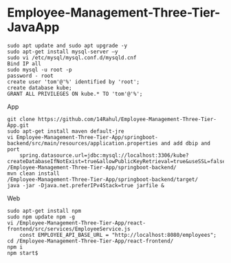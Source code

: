 # Employee-Management-Three-Tier-JavaApp

    sudo apt update and sudo apt upgrade -y
    sudo apt-get install mysql-server –y
    sudo vi /etc/mysql/mysql.conf.d/mysqld.cnf
    Bind IP all
    sudo mysql -u root -p
    password - root
    create user 'tom'@'%' identified by 'root';
    create database kube;
    GRANT ALL PRIVILEGES ON kube.* TO 'tom'@'%';

App

    git clone https://github.com/14Rahul/Employee-Management-Three-Tier-App.git
    sudo apt-get install maven default-jre
    vi Employee-Management-Three-Tier-App/springboot-backend/src/main/resources/application.properties and add dbip and port
        spring.datasource.url=jdbc:mysql://localhost:3306/kube?createDatabaseIfNotExist=true&allowPublicKeyRetrieval=true&useSSL=false&user=tom$password=root
    /Employee-Management-Three-Tier-App/springboot-backend/
    mvn clean install
    /Employee-Management-Three-Tier-App/springboot-backend/target/
    java -jar -Djava.net.preferIPv4Stack=true jarfile &

Web

    sudo apt-get install npm
    sudo npm update npm -g
    vi /Employee-Management-Three-Tier-App/react-frontend/src/services/EmployeeService.js
        const EMPLOYEE_API_BASE_URL = "http://localhost:8080/employees";
    cd /Employee-Management-Three-Tier-App/react-frontend/
    npm i
    npm start$
